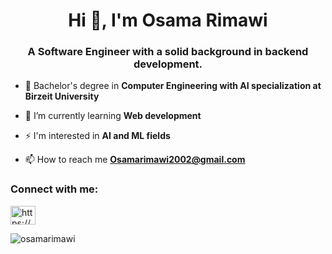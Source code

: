 <h1 align="center">Hi 👋, I'm Osama Rimawi</h1>
<h3 align="center">A Software Engineer with a solid background in backend development.</h3>

- 🔭 Bachelor's degree in **Computer Engineering with AI specialization at Birzeit University**

- 🌱 I’m currently learning **Web development**

- ⚡ I'm interested in **AI and ML fields**

- 📫 How to reach me **Osamarimawi2002@gmail.com**

<h3 align="left">Connect with me:</h3>
<p align="left">
<a href="https://www.linkedin.com/in/osama-rimawi/" target="blank"><img align="center" src="https://raw.githubusercontent.com/rahuldkjain/github-profile-readme-generator/master/src/images/icons/Social/linked-in-alt.svg" alt="https://www.linkedin.com/in/osama-rimawi/" height="30" width="40" /></a>
</p>


<p><img align="center" src="https://github-readme-stats.vercel.app/api/top-langs?username=osamarimawi&show_icons=true&locale=en&layout=compact" alt="osamarimawi" /></p>

